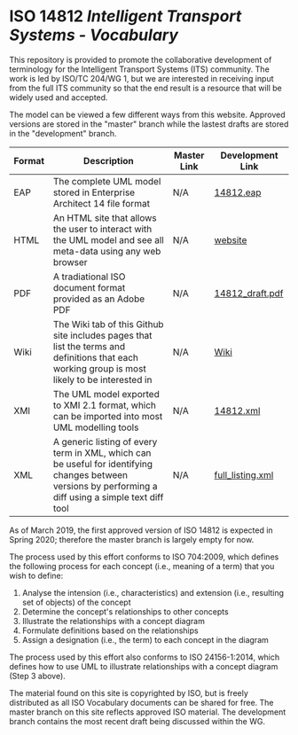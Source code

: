 # ISO 14812 _Intelligent Transport Systems - Vocabulary_
This repository is provided to promote the collaborative development of terminology for the Intelligent Transport Systems (ITS) community. The work is led by ISO/TC 204/WG 1, but we are interested in receiving input from the full ITS community so that the end result is a resource that will be widely used and accepted.

The model can be viewed a few different ways from this website. Approved versions are stored in the "master" branch while the lastest drafts are stored in the "development" branch. 

|Format | Description       |Master Link | Development Link|
|-------|-------------------|------------|-----------------|
|EAP    |The complete UML model stored in Enterprise Architect 14 file format| N/A |[14812.eap](https://github.com/ISO-TC204/iso14812/blob/development/14812.eap)
|HTML   |An HTML site that allows the user to interact with the UML model and see all meta-data using any web browser|N/A| [website](https://ISO-TC204.github.io/iso14812/development/)
|PDF    |A tradiational ISO document format provided as an Adobe PDF|N/A|[14812_draft.pdf](https://github.com/ISO-TC204/iso14812/blob/development/14812_draft.pdf)|
|Wiki|The Wiki tab of this Github site includes pages that list the terms and definitions that each working group is most likely to be interested in|N/A|[Wiki](https://github.com/ISO-TC204/iso14812/wiki)
|XMI    |The UML model exported to XMI 2.1 format, which can be imported into most UML modelling tools|N/A|[14812.xml](https://github.com/ISO-TC204/iso14812/blob/development/14812.xml)
|XML    |A generic listing of every term in XML, which can be useful for identifying changes between versions by performing a diff using a simple text diff tool|N/A|[full_listing.xml](https://github.com/ISO-TC204/iso14812/blob/development/full_listing.xml)

As of March 2019, the first approved version of ISO 14812 is expected in Spring 2020; therefore the master branch is largely empty for now.

The process used by this effort conforms to ISO 704:2009, which defines the following process for each concept (i.e., meaning of a term) that you wish to define:

1. Analyse the intension (i.e., characteristics) and extension (i.e., resulting set of objects) of the concept
2. Determine the concept's relationships to other concepts
3. Illustrate the relationships with a concept diagram
4. Formulate definitions based on the relationships
5. Assign a designation (i.e., the term) to each concept in the diagram

The process used by this effort also conforms to ISO 24156-1:2014, which defines how to use UML to illustrate relationships with a concept diagram (Step 3 above). 

The material found on this site is copyrighted by ISO, but is freely distributed as all ISO Vocabulary documents can be shared for free. The master branch on this site reflects approved ISO material. The development branch contains the most recent draft being discussed within the WG. 
